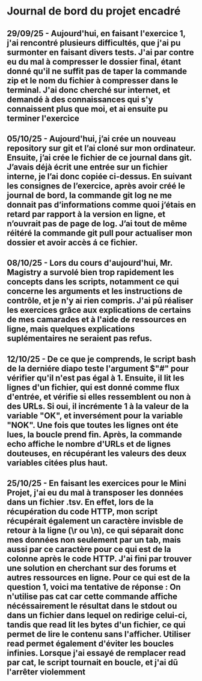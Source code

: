 # Journal de bord du projet encadré
## 29/09/25 - Aujourd'hui, en faisant l'exercice 1, j'ai rencontré plusieurs difficultés, que j'ai pu surmonter en faisant divers tests. J'ai par contre eu du mal à compresser le dossier final, étant donné qu'il ne suffit pas de taper la commande zip et le nom du fichier à compresser dans le terminal. J'ai donc cherché sur internet, et demandé à des connaissances qui s'y connaissent plus que moi, et ai ensuite pu terminer l'exercice
## 05/10/25 - Aujourd'hui, j’ai crée un nouveau repository sur git et l’ai cloné sur mon ordinateur. Ensuite, j’ai crée le fichier de ce journal dans git. J’avais déjà écrit une entrée sur un fichier interne, je l’ai donc copiée ci-dessus. En suivant les consignes de l’exercice, après avoir créé le journal de bord, la commande git log ne me donnait pas d’informations comme quoi j’étais en retard par rapport à la version en ligne, et n’ouvrait pas de page de log. J’ai tout de même réitéré la commande git pull pour actualiser mon dossier et avoir accès á ce fichier. 
## 08/10/25 - Lors du cours d'aujourd'hui, Mr. Magistry a survolé bien trop rapidement les concepts dans les scripts, notamment ce qui concerne les arguments et les instructions de contrôle, et je n'y ai rien compris. J'ai pû réaliser les exercices grâce aux explications de certains de mes camarades et à l'aide de ressources en ligne, mais quelques explications suplémentaires ne seraient pas refus.
## 12/10/25 - De ce que je comprends, le script bash de la derniére diapo teste l'argument $"#" pour vérifier qu'il n'est pas égal à 1. Ensuite,  il lit les lignes d'un fichier, qui est donné comme flux d'entrée, et vérifie si elles ressemblent ou non à des URLs. Si oui, il incrémente 1 à la valeur de la variable "OK", et inversément pour la variable "NOK". Une fois que toutes les lignes ont éte lues, la boucle prend fin. Après, la commande echo affiche le nombre d'URLs et de lignes douteuses, en récupérant les valeurs des deux variables citées plus haut.
## 25/10/25 - En faisant les exercices pour le Mini Projet, j'ai eu du mal à transposer les données dans un fichier .tsv. En effet, lors de la récupération du code HTTP, mon script récupérait également un caractère invisble de retour à la ligne (\r ou \n), ce qui séparait donc mes données non seulement par un tab, mais aussi par ce caractère pour ce qui est de la colonne après le code HTTP. J'ai fini par trouver une solution en cherchant sur des forums et autres ressources en ligne. Pour ce qui est de la question 1, voici ma tentative de réponse : On n'utilise pas cat car cette commande affiche nécéssairement le résultat dans le stdout ou dans un fichier dans lequel on redirige celui-ci, tandis que read lit les bytes d'un fichier, ce qui permet de lire le contenu sans l'afficher. Utiliser read permet également d'éviter les boucles infinies. Lorsque j'ai essayé de remplacer read par cat, le script tournait en boucle, et j'ai dũ l'arrêter violemment
